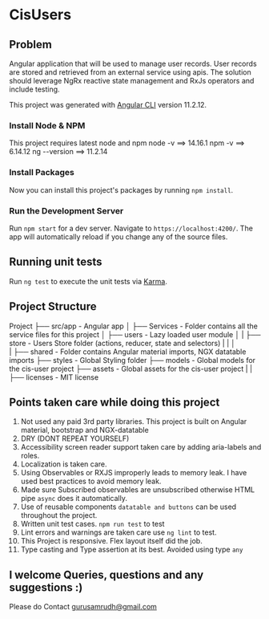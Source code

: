 # CisUsers

## Problem

Angular application that will be used to manage user records. User records are stored and retrieved from an
external service using apis. The solution should leverage NgRx reactive state management and RxJs operators and include
testing.

This project was generated with [Angular CLI](https://github.com/angular/angular-cli) version 11.2.12.

### Install Node & NPM

This project requires latest node and npm
node -v ==> 14.16.1
npm -v ==> 6.14.12
ng --version ==> 11.2.14

### Install Packages

Now you can install this project's packages by running `npm install`.

### Run the Development Server

Run `npm start` for a dev server. Navigate to `https://localhost:4200/`. The app will automatically reload if you change any of the source files.

## Running unit tests

Run `ng test` to execute the unit tests via [Karma](https://karma-runner.github.io).

## Project Structure

Project
  ├── src/app                  - Angular app
  │    ├── Services            - Folder contains all the service files for this project
  │    ├── users               - Lazy loaded user module
  │    |     ├── store         - Users Store folder (actions, reducer, state and selectors)
  |    |
  │    
  |
  ├── shared                   - Folder contains Angular material imports, NGX datatable imports
  ├── styles                   - Global Styling folder
  ├── models                   - Global models for the cis-user project
  ├── assets                   - Global assets for the cis-user project
  |
  |
  ├── licenses                 - MIT license


## Points taken care while doing this project
1. Not used any paid 3rd party libraries. This project is built on Angular material, bootstrap and NGX-datatable
2. DRY (DONT REPEAT YOURSELF)
3. Accessibility screen reader support taken care by adding aria-labels and roles.
4. Localization is taken care.
5. Using Observables or RXJS improperly leads to memory leak. I have used best practices to avoid memory leak.
6. Made sure Subscribed observables are unsubscribed otherwise HTML pipe `async` does it automatically.
7. Use of reusable components `datatable and buttons` can be used throughout the project.
8. Written unit test cases. `npm run test` to test
9. Lint errors and warnings are taken care use `ng lint` to test.
10. This Project is responsive. Flex layout itself did the job.
11. Type casting and Type assertion at its best. Avoided using type `any`

## I welcome Queries, questions and any suggestions :)
Please do Contact gurusamrudh@gmail.com
